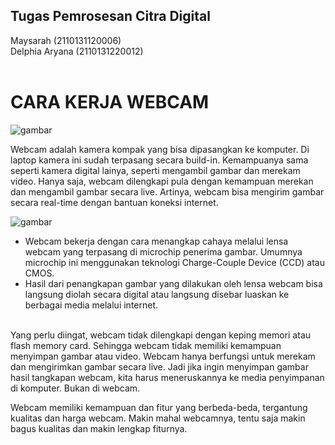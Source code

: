 ## Tugas Pemrosesan Citra Digital
Maysarah (2110131120006) <br>
Delphia Aryana (2110131220012)
<br><br>

# CARA KERJA WEBCAM
![gambar](https://i0.wp.com/www.jurnalponsel.com/wp-content/uploads/2018/07/Webcam.jpg?ssl=1)

Webcam adalah kamera kompak yang bisa dipasangkan ke komputer. Di laptop kamera ini sudah terpasang secara build-in. Kemampuanya sama seperti kamera digital lainya, seperti mengambil gambar dan merekam video. Hanya saja, webcam dilengkapi pula dengan kemampuan merekan dan mengambil gambar secara live. Artinya, webcam bisa mengirim gambar secara real-time dengan bantuan koneksi internet. <br>

![gambar](https://i0.wp.com/www.jurnalponsel.com/wp-content/uploads/2018/07/Cara-Kerja-Webcame-Lengkap.jpg?w=600&ssl=1)

- Webcam bekerja dengan cara menangkap cahaya melalui lensa webcam yang terpasang di microchip penerima gambar. Umumnya microchip ini menggunakan teknologi Charge-Couple Device (CCD) atau CMOS.
- Hasil dari penangkapan gambar yang dilakukan oleh lensa webcam bisa langsung diolah secara digital atau langsung disebar luaskan ke berbagai media melalui internet.<br><br>

Yang perlu diingat, webcam tidak dilengkapi dengan keping memori atau flash memory card. Sehingga webcam tidak memiliki kemampuan menyimpan gambar atau video. Webcam hanya berfungsi untuk merekam dan mengirimkan gambar secara live. Jadi jika ingin menyimpan gambar hasil tangkapan webcam, kita harus meneruskannya ke media penyimpanan di komputer. Bukan di webcam.

Webcam memiliki kemampuan dan fitur yang berbeda-beda, tergantung kualitas dan harga webcam. Makin mahal webcamnya, tentu saja makin bagus kualitas dan makin lengkap fiturnya.
